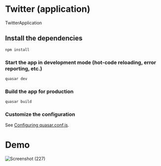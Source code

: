 # Twitter (application)

TwitterApplication

## Install the dependencies
```bash
npm install
```

### Start the app in development mode (hot-code reloading, error reporting, etc.)
```bash
quasar dev
```


### Build the app for production
```bash
quasar build
```

### Customize the configuration
See [Configuring quasar.conf.js](https://v1.quasar.dev/quasar-cli/quasar-conf-js).

# Demo
![Screenshot (227)](https://user-images.githubusercontent.com/90111876/154855922-40896a25-f824-4072-874a-f7deebe65e48.png)

